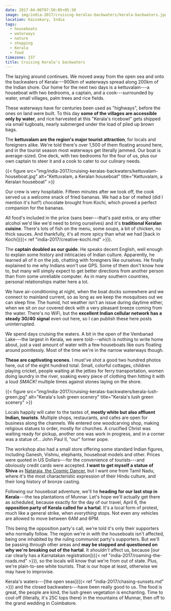 ```yaml
---
date: 2017-04-06T07:50:05+05:30
image: img/india-2017/cruising-keralas-backwaters/kerala-backwaters.jpg
location: Kainakary, India
tags:
  - houseboats
  - waterways
  - nature
  - shopping
  - Kerala
  - food
timezone: IST
title: Cruising Kerala's backwaters
---
```


The lazying around continues. We moved away from the open sea and onto the backwaters of Kerala---900km of waterways spread along 200km of the Indian shore. Our home for the next two days is a kettuvalam---a houseboat with two bedrooms, a captain, and a cook---surrounded by water, small villages, palm trees and rice fields.

<!--more-->

These waterways have for centuries been used as "highways", before the ones on land were built. To this day __some of the villages are accessible only by water__, and rice harvested at this "Kerala's ricebowl" gets shipped via small tugboats, nearly submerged under the load of piled up brown bags.

The __kettuvalam are the region's major tourist attraction__, for locals and foreigners alike. We're told there's over 1,500 of them floating around here, and in the tourist season most waterways get literally jammed. Our boat is average-sized. One deck, with two bedrooms for the four of us, plus our own captain to steer it and a cook to cater to our culinary needs.

{{< figure src="img/india-2017/cruising-keralas-backwaters/kettuvalam-houseboat.jpg" alt="Kettuvalam, a Keralan houseboat" title="Kettuvalam, a Keralan houseboat" >}}

Our crew is very hospitable. Fifteen minutes after we took off, the cook served us a welcome snack of fried bananas. We had a bar of melted (did I mention it's _hot_?) chocolate brought from Kochi, which proved a perfect companion for the bananas.

All food's included in the price (sans beer---that's paid extra, or any other alcohol we'd like we'd need to bring ourselves) and it's __traditional Keralan cuisine__. There's lots of fish on the menu, some soups, a bit of chicken, no thick sauces. And thankfully, it's all more spicy than what we had [back in Kochi]({{< ref "india-2017/creative-kochi.md" >}}).

The __captain doubled as our guide__. He speaks decent English, well enough to explain some history and intricacies of Indian culture. Apparently, he learned all of it on the job, chatting with foreigners like ourselves. He finally explained to me why Indians won't use GPS. Some of them don't know how to, but many will simply expect to get better directions from another person than from some unreliable computer. As in many southern countries, personal relationships matter here a lot.

We have air-conditioning at night, when the boat docks somewhere and we connect to mainland current, so as long as we keep the mosquitoes out we can sleep fine. The humid, hot weather isn't an issue during daytime either, when we sit on our covered deck with a very pleasant breeze coming from the water. There's no WiFi, but the __excellent Indian cellular network has a steady 3G/4G signal__ even out here, so I can publish these here posts uninterrupted.

We spend days cruising the waters. A bit in the open of the Vembanad Lake---the largest in Kerala, we were told---which is nothing to write home about, just a vast amount of water with a few houseboats like ours floating around pointlessly. Most of the time we're in the narrow waterways though.

__These are captivating scenes.__ I must've shot a good two hundred photos here, out of the eight hundred total. Small, colorful cottages, children playing cricket, people waiting at the jetties for ferry transportation, women doing laundry in the river, soaking every piece of clothing then hitting it with a loud _SMACK!_ multiple times against stones laying on the shore.

{{< figure src="img/india-2017/cruising-keralas-backwaters/kerala-lush-green.jpg" alt="Kerala's lush green scenery" title="Kerala's lush green scenery" >}}

Locals happily will cater to the tastes of, __mostly white but also affluent Indian, tourists__. Multiple shops, restaurants, and cafes are open for business along the channels. We entered one woodcarving shop, making religious statues to order, mostly for churches. A crucified Christ was waiting ready for pickup, another one was work in progress, and in a corner was a statue of... John Paul II, "our" former pope.

The workshop also had a small store offering some standard Indian figures, including Ganesh, Vishnu, elephants, houseboat models and other. Prices were quoted in US Dollars---for the convenience of tourists---and obviously credit cards were accepted. __I want to get myself a statue of Shiva__ as [Nataraja, the Cosmic Dancer][wp-shiva-nataraja], but I want one from Tamil Nadu, where it's the most characteristic expression of their Hindu culture, and their long history of bronze casting.

Following our houseboat adventure, we'll he __heading for our last stop in Kerala__---the tea plantations of Munnar. Let's hope we'll actually get there as scheduled, because exactly for the day of our travel, April 6, the __opposition party of Kerala called for a hartal__. It's a local form of protest, much like a general strike, when _everything_ stops. Not even any vehicles are allowed to move between 6AM and 6PM.

This being the opposition party's call, we're told it's only their supporters who normally follow. The region we're in with the houseboats isn't affected, being one inhabited by the ruling communist party's supporters. But we'll be passing through other areas and __may be stopped and questioned on why we're breaking out of the hartal__. It _shouldn't_ affect us, because [our car clearly has a Karnatakan registration]({{< ref "india-2017/roaming-the-roads.md" >}}), so the locals will know that we're from out of state. Plus, we're plain-to-see white tourists. That is our hope at least, otherwise we may have to improvise.

Kerala's waters---[the open seas]({{< ref "india-2017/chasing-sunsets.md" >}}) and the closed backwaters---have been really good to us. The food is great, the people are kind, the lush green vegetation is enchanting. Time to cool off (literally, it's 25C tops there) in the mountains of Munnar, then off to the grand wedding in Coimbatore.

[wp-shiva-nataraja]: https://en.wikipedia.org/wiki/Nataraja
